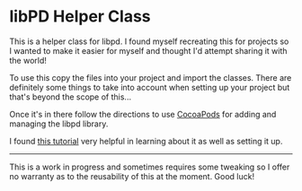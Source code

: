 libPD Helper Class
==================

This is a helper class for libpd. I found myself recreating this for projects so I wanted to make it easier for myself and thought I'd attempt sharing it with the world!

To use this copy the files into your project and import the classes. There are definitely some things to take into account when setting up your project but that's beyond the scope of this...

Once it's in there follow the directions to use <a href="http://cocoapods.org">CocoaPods<a/> for adding and managing the libpd library.

I found <a href="http://www.raywenderlich.com/64546/introduction-to-cocoapods-2">this tutorial<a/> very helpful in learning about it as well as setting it up.

*************
This is a work in progress and sometimes requires some tweaking so I offer no warranty as to the reusability of this at the moment. Good luck!
